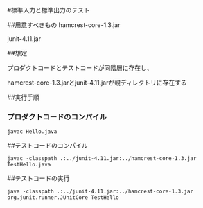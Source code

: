 #標準入力と標準出力のテスト

##用意すべきもの
hamcrest-core-1.3.jar

junit-4.11.jar


##想定

プロダクトコードとテストコードが同階層に存在し、

hamcrest-core-1.3.jarとjunit-4.11.jarが親ディレクトリに存在する

##実行手順

### プロダクトコードのコンパイル

```
javac Hello.java
```

##テストコードのコンパイル

```
javac -classpath .:../junit-4.11.jar:../hamcrest-core-1.3.jar TestHello.java
```

##テストコードの実行

```
java -classpath .:../junit-4.11.jar:../hamcrest-core-1.3.jar org.junit.runner.JUnitCore TestHello
```
